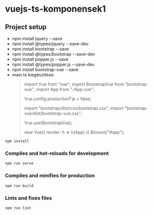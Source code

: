 # vuejs-ts-komponensek1

## Project setup
- npm install jquery --save
- npm install @types/jquery --save-dev
- npm install bootstrap --save
- npm install @types/bootstrap --save-dev
- npm install popper.js --save
- npm install @types/popper.js --save-dev
- npm install bootstrap-vue --save
- main.ts kiegészítése:
    > import Vue from "vue";
    > import BootstrapVue from "bootstrap-vue";
    > import App from "./App.vue";
    > 
    > Vue.config.productionTip = false;
    > 
    > import "bootstrap/dist/css/bootstrap.css";
    > import "bootstrap-vue/dist/bootstrap-vue.css";
    > 
    > Vue.use(BootstrapVue);
    > 
    > new Vue({
    >     render: h => h(App)
    > }).$mount("#app");
```
npm install
```

### Compiles and hot-reloads for development
```
npm run serve
```

### Compiles and minifies for production
```
npm run build
```

### Lints and fixes files
```
npm run lint
```
